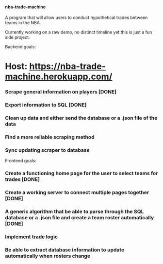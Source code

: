 #### nba-trade-machine
A program that will allow users to conduct hypothetical trades between teams in the NBA.

Currently working on a raw demo, no distinct timeline yet this is just a fun side project.

Backend goals:

# Host: https://nba-trade-machine.herokuapp.com/

### Scrape general information on players [DONE]

### Export information to SQL [DONE]

### Clean up data and either send the database or a .json file of the data

### Find a more reliable scraping method

### Sync updating scraper to database

Frontend goals:

### Create a functioning home page for the user to select teams for trades [DONE]

### Create a working server to connect multiple pages together [DONE]

### A generic algorithm that be able to parse through the SQL database or a .json file and create a team roster automatically [DONE]

### Implement trade logic

### Be able to extract database information to update automatically when rosters change
